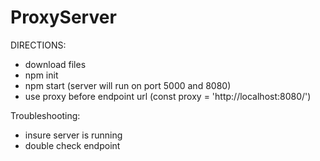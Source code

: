 # ProxyServer

DIRECTIONS:

- download files
- npm init
- npm start (server will run on port 5000 and 8080)
- use proxy before endpoint url (const proxy = 'http://localhost:8080/')

Troubleshooting:

- insure server is running
- double check endpoint
